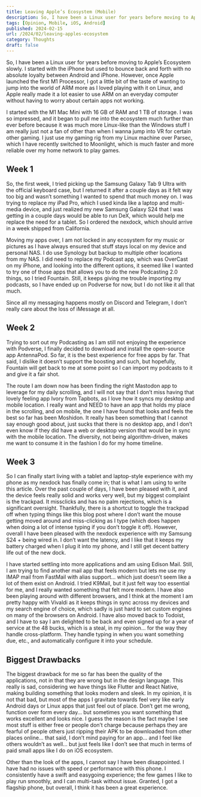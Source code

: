 ```yaml
---
title: Leaving Apple’s Ecosystem (Mobile)
description: So, I have been a Linux user for years before moving to Apple’s Ecosystem slowly. I started with the iPhone but used to bounce back and forth with no absolute loyalty between Android and iPhone.
tags: [Opinion, Mobile, iOS, Android]
published: 2024-02-15
url: /2024/02/leaving-apples-ecosystem
category: Thoughts
draft: false
---
```


So, I have been a Linux user for years before moving to Apple’s Ecosystem slowly. I started with the iPhone but used to bounce back and forth with no absolute loyalty between Android and iPhone. However, once Apple launched the first M1 Processor, I got a little bit of the taste of wanting to jump into the world of ARM more as I loved playing with it on Linux, and Apple really made it a lot easier to use ARM on an everyday computer without having to worry about certain apps not working.

I started with the M1 Mac Mini with 16 GB of RAM and 1 TB of storage. I was so impressed, and it began to pull me into the ecosystem much further than ever before because it was much more Linux-like than the Windows stuff I am really just not a fan of other than when I wanna jump into VR for certain other gaming. I just use my gaming rig from my Linux machine over Parsec, which I have recently switched to Moonlight, which is much faster and more reliable over my home network to play games.

## Week 1

So, the first week, I tried picking up the Samsung Galaxy Tab 9 Ultra with the official keyboard case, but I returned it after a couple days as it felt way too big and wasn’t something I wanted to spend that much money on. I was trying to replace my iPad Pro, which I used kinda like a laptop and multi-media device, and just realized my new Samsung Galaxy S24 that I was getting in a couple days would be able to run DeX, which would help me replace the need for a tablet. So I ordered the nexdock, which should arrive in a week shipped from California.

Moving my apps over, I am not locked in any ecosystem for my music or pictures as I have always ensured that stuff stays local on my device and personal NAS. I do use Synology but backup to multiple other locations from my NAS. I did need to replace my Podcast app, which was OverCast on my iPhone, and looking into the different options, it seemed like I wanted to try one of those apps that allows you to do the new Podcasting 2.0 things, so I tried Fountain. Still, it keeps giving me trouble importing my podcasts, so I have ended up on Podverse for now, but I do not like it all that much.

Since all my messaging happens mostly on Discord and Telegram, I don’t really care about the loss of iMessage at all.

## Week 2

Trying to sort out my Podcasting as I am still not enjoying the experience with Podverse, I finally decided to download and install the open-source app AntennaPod. So far, it is the best experience for free apps by far. That said, I dislike it doesn’t support the boosting and such, but hopefully, Fountain will get back to me at some point so I can import my podcasts to it and give it a fair shot.

The route I am down now has been finding the right Mastodon app to leverage for my daily scrolling, and I will not say that I don’t miss having that lovely feeling app Ivory from Tapbots, as I love how it syncs my desktop and mobile location. I really want and NEED to have an app that holds my place in the scrolling, and on mobile, the one I have found that looks and feels the best so far has been Moshidon. It really has been something that I cannot say enough good about, just sucks that there is no desktop app, and I don’t even know if they did have a web or desktop version that would be in sync with the mobile location. The diversity, not being algorithm-driven, makes me want to consume it in the fashion I do for my home timeline.

## Week 3

So I can finally start living with a tablet and laptop-style experience with my phone as my nexdock has finally come in; that is what I am using to write this article. Over the past couple of days, I have been pleased with it, and the device feels really solid and works very well, but my biggest complaint is the trackpad. It missclicks and has no palm rejections, which is a significant oversight. Thankfully, there is a shortcut to toggle the trackpad off when typing things like this blog post where I don’t want the mouse getting moved around and miss-clicking as I type (which does happen when doing a lot of intense typing if you don’t toggle it off). However, overall I have been pleased with the nexdock experience with my Samsung S24 + being wired in. I don’t want the latency, and I like that it keeps my battery charged when I plug it into my phone, and I still get decent battery life out of the new dock.

I have started settling into more applications and am using Edison Mail. Still, I am trying to find another mail app that feels modern but lets me use my IMAP mail from FastMail with alias support… which just doesn’t seem like a lot of them exist on Android. I tried K9Mail, but it just felt way too essential for me, and I really wanted something that felt more modern. I have also been playing around with different browsers, and I think at the moment I am pretty happy with Vivaldi as it keeps things in sync across my devices and my search engine of choice, which sadly is just hard to set custom engines on many of the browsers on Android. I have also moved back to Todoist, and I have to say I am delighted to be back and even signed up for a year of service at the 48 bucks, which is a steal, in my opinion… for the way they handle cross-platform. They handle typing in when you want something due, etc., and automatically configure it into your schedule.

## Biggest Drawbacks

The biggest drawback for me so far has been the quality of the applications, not in that they are wrong but in the design language. This really is sad, considering we have things like Flutter and React Native, making building something that looks modern and sleek. In my opinion, it is not that bad, but most of the apps I gravitate towards feel very like early Android days or Linux apps that just feel out of place. Don’t get me wrong, function over form every day… but sometimes you want something that works excellent and looks nice. I guess the reason is the fact maybe I see most stuff is either free or people don’t charge because perhaps they are fearful of people others just ripping their APK to be downloaded from other places online… that said, I don’t mind paying for an app… and I feel like others wouldn’t as well… but just feels like I don’t see that much in terms of paid small apps like I do on iOS ecosystem.

Other than the look of the apps, I cannot say I have been disappointed. I have had no issues with speed or performance with this phone. I consistently have a swift and easygoing experience; the few games I like to play run smoothly, and I can multi-task without issue. Granted, I got a flagship phone, but overall, I think it has been a great experience.
